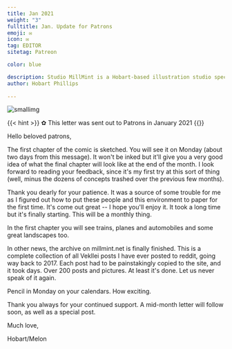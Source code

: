 ```yaml
---
title: Jan 2021
weight: "3"
fulltitle: Jan. Update for Patrons
emoji: ✉
icon: ✉️
tag: EDITOR
sitetag: Patreon

color: blue

description: Studio MillMint is a Hobart-based illustration studio specialising in utopian fiction.
author: Hobart Phillips
 
---
```


![smallimg](https://images.millmint.net/images/mastheads/letters/3.jpg)

{{< hint >}}
✿ This letter was sent out to Patrons in January 2021
{{</hint>}}

Hello beloved patrons,

The first chapter of the comic is sketched. You will see it on Monday (about two days from this message). It won't be inked but it'll give you a very good idea of what the final chapter will look like at the end of the month. I look forward to reading your feedback, since it's my first try at this sort of thing (well, minus the dozens of concepts trashed over the previous few months).

Thank you dearly for your patience. It was a source of some trouble for me as I figured out how to put these people and this environment to paper for the first time. It's come out great -- I hope you'll enjoy it. It took a long time but it's finally starting. This will be a monthly thing.

In the first chapter you will see trains, planes and automobiles and some great landscapes too.

In other news, the archive on millmint.net is finally finished. This is a complete collection of all Vekllei posts I have ever posted to reddit, going way back to 2017. Each post had to be painstakingly copied to the site, and it took days. Over 200 posts and pictures. At least it's done. Let us never speak of it again.

Pencil in Monday on your calendars. How exciting.

Thank you always for your continued support. A mid-month letter will follow soon, as well as a special post.

Much love,

Hobart/Melon
